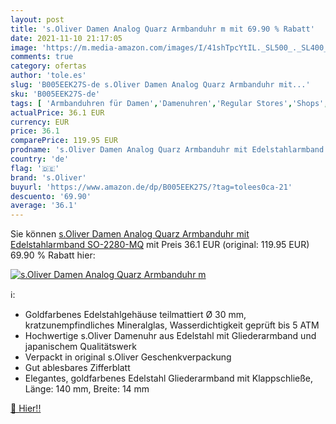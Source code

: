 ```yaml
---
layout: post
title: 's.Oliver Damen Analog Quarz Armbanduhr m mit 69.90 % Rabatt'
date: 2021-11-10 21:17:05
image: 'https://m.media-amazon.com/images/I/41shTpcYtIL._SL500_._SL400_.jpg'
comments: true
category: ofertas
author: 'tole.es'
slug: 'B005EEK27S-de s.Oliver Damen Analog Quarz Armbanduhr mit...'
sku: 'B005EEK27S-de'
tags: [ 'Armbanduhren für Damen','Damenuhren','Regular Stores','Shops','Uhren','s.oliver', ]
actualPrice: 36.1 EUR
currency: EUR
price: 36.1
comparePrice: 119.95 EUR
prodname: 's.Oliver Damen Analog Quarz Armbanduhr mit Edelstahlarmband SO-2280-MQ'
country: 'de'
flag: '🇩🇪'
brand: 's.Oliver'
buyurl: 'https://www.amazon.de/dp/B005EEK27S/?tag=tolees0ca-21'
descuento: '69.90'
average: '36.1'
---
```


Sie können [s.Oliver Damen Analog Quarz Armbanduhr mit Edelstahlarmband SO-2280-MQ](https://www.amazon.de/dp/B005EEK27S/?tag=tolees0ca-21) mit Preis 36.1 EUR (original: 119.95 EUR) 69.90 % Rabatt hier:

[![s.Oliver Damen Analog Quarz Armbanduhr m](https://m.media-amazon.com/images/I/41shTpcYtIL._SL500_._SL400_.jpg)](https://www.amazon.de/dp/B005EEK27S/?tag=tolees0ca-21)

ℹ️:

- Goldfarbenes Edelstahlgehäuse teilmattiert Ø 30 mm, kratzunempfindliches Mineralglas, Wasserdichtigkeit geprüft bis 5 ATM
- Hochwertige s.Oliver Damenuhr aus Edelstahl mit Gliederarmband und japanischem Qualitätswerk
- Verpackt in original s.Oliver Geschenkverpackung
- Gut ablesbares Zifferblatt
- Elegantes, goldfarbenes Edelstahl Gliederarmband mit Klappschließe, Länge: 140 mm, Breite: 14 mm

[🛒 Hier!!](https://www.amazon.de/dp/B005EEK27S/?tag=tolees0ca-21)
